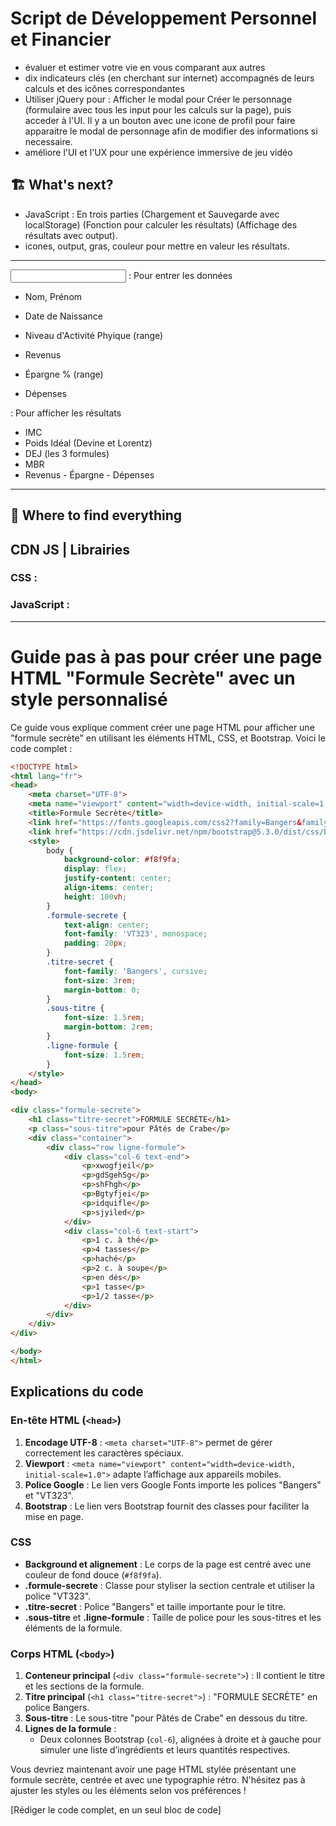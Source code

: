 # Script de Développement Personnel et Financier

- évaluer et estimer votre vie en vous comparant aux autres
- dix indicateurs clés (en cherchant sur internet) accompagnés de leurs calculs et des icônes correspondantes
- Utiliser jQuery pour : Afficher le modal pour Créer le personnage (formulaire avec tous les input pour les calculs sur la page), puis acceder à l'UI. Il y a un bouton avec une icone de profil pour faire apparaitre le modal de personnage afin de modifier des informations si necessaire.
- améliore l'UI et l'UX pour une expérience immersive de jeu vidéo

## 🏗 What's next?

- JavaScript : En trois parties (Chargement et Sauvegarde avec localStorage) (Fonction pour calculer les résultats) (Affichage des résultats avec output).
- icones, output, gras, couleur pour mettre en valeur les résultats.

---
<input> : Pour entrer les données
- Nom, Prénom
- Date de Naissance

- Niveau d'Activité Phyique (range)

- Revenus
- Épargne % (range)
- Dépenses

<output> : Pour afficher les résultats
- IMC
- Poids Idéal (Devine et Lorentz)
- DEJ (les 3 formules)
- MBR
- Revenus - Épargne - Dépenses
---

## 🎨 Where to find everything
## CDN JS | Librairies

### CSS :
  <link rel="stylesheet" href="https://cdnjs.cloudflare.com/ajax/libs/bootstrap/5.3.0/css/bootstrap.min.css">
  <link rel="stylesheet" href="https://cdnjs.cloudflare.com/ajax/libs/font-awesome/6.0.0-beta3/css/all.min.css">

### JavaScript : 
  <script src="https://cdnjs.cloudflare.com/ajax/libs/jquery/3.6.0/jquery.min.js"></script>
  <script src="https://cdnjs.cloudflare.com/ajax/libs/Chart.js/3.7.1/chart.min.js"></script>
  <script src="https://cdn.jsdelivr.net/npm/@tensorflow/tfjs@3.6.0"></script>

---

# Guide pas à pas pour créer une page HTML "Formule Secrète" avec un style personnalisé

Ce guide vous explique comment créer une page HTML pour afficher une "formule secrète" en utilisant les éléments HTML, CSS, et Bootstrap. Voici le code complet :

```html
<!DOCTYPE html>
<html lang="fr">
<head>
    <meta charset="UTF-8">
    <meta name="viewport" content="width=device-width, initial-scale=1.0">
    <title>Formule Secrète</title>
    <link href="https://fonts.googleapis.com/css2?family=Bangers&family=VT323&display=swap" rel="stylesheet">
    <link href="https://cdn.jsdelivr.net/npm/bootstrap@5.3.0/dist/css/bootstrap.min.css" rel="stylesheet">
    <style>
        body {
            background-color: #f8f9fa;
            display: flex;
            justify-content: center;
            align-items: center;
            height: 100vh;
        }
        .formule-secrete {
            text-align: center;
            font-family: 'VT323', monospace;
            padding: 20px;
        }
        .titre-secret {
            font-family: 'Bangers', cursive;
            font-size: 3rem;
            margin-bottom: 0;
        }
        .sous-titre {
            font-size: 1.5rem;
            margin-bottom: 2rem;
        }
        .ligne-formule {
            font-size: 1.5rem;
        }
    </style>
</head>
<body>

<div class="formule-secrete">
    <h1 class="titre-secret">FORMULE SECRÈTE</h1>
    <p class="sous-titre">pour Pâtés de Crabe</p>
    <div class="container">
        <div class="row ligne-formule">
            <div class="col-6 text-end">
                <p>xwogfjeil</p>
                <p>gdSgehSg</p>
                <p>shFhgh</p>
                <p>Bgtyfjei</p>
                <p>idquifle</p>
                <p>sjyiled</p>
            </div>
            <div class="col-6 text-start">
                <p>1 c. à thé</p>
                <p>4 tasses</p>
                <p>haché</p>
                <p>2 c. à soupe</p>
                <p>en dés</p>
                <p>1 tasse</p>
                <p>1/2 tasse</p>
            </div>
        </div>
    </div>
</div>

</body>
</html>
```

## Explications du code

### En-tête HTML (`<head>`)
1. **Encodage UTF-8** : `<meta charset="UTF-8">` permet de gérer correctement les caractères spéciaux.
2. **Viewport** : `<meta name="viewport" content="width=device-width, initial-scale=1.0">` adapte l’affichage aux appareils mobiles.
3. **Police Google** : Le lien vers Google Fonts importe les polices "Bangers" et "VT323".
4. **Bootstrap** : Le lien vers Bootstrap fournit des classes pour faciliter la mise en page.

### CSS
- **Background et alignement** : Le corps de la page est centré avec une couleur de fond douce (`#f8f9fa`).
- **.formule-secrete** : Classe pour styliser la section centrale et utiliser la police "VT323".
- **.titre-secret** : Police "Bangers" et taille importante pour le titre.
- **.sous-titre** et **.ligne-formule** : Taille de police pour les sous-titres et les éléments de la formule.

### Corps HTML (`<body>`)
1. **Conteneur principal** (`<div class="formule-secrete">`) : Il contient le titre et les sections de la formule.
2. **Titre principal** (`<h1 class="titre-secret">`) : "FORMULE SECRÈTE" en police Bangers.
3. **Sous-titre** : Le sous-titre "pour Pâtés de Crabe" en dessous du titre.
4. **Lignes de la formule** :
   - Deux colonnes Bootstrap (`col-6`), alignées à droite et à gauche pour simuler une liste d’ingrédients et leurs quantités respectives.
   
Vous devriez maintenant avoir une page HTML stylée présentant une formule secrète, centrée et avec une typographie rétro. N'hésitez pas à ajuster les styles ou les éléments selon vos préférences !


[Rédiger le code complet, en un seul bloc de code]